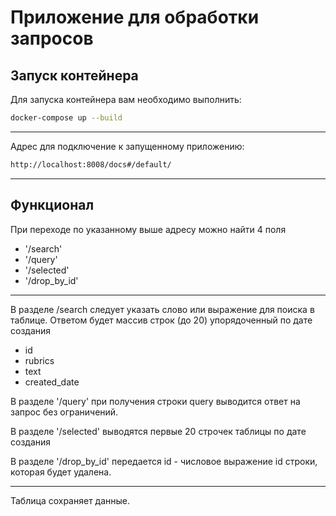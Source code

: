# Приложение для обработки запросов
## Запуск контейнера
Для запуска контейнера вам необходимо выполнить:
```sh
docker-compose up --build
```
--------------------------------
Адрес для подключение к запущенному приложению:

```sh
http://localhost:8008/docs#/default/
```
--------------------------------
## Функционал
При переходе по указанному выше адресу можно найти 4 поля
- '/search'
- '/query'
- '/selected'
- '/drop_by_id'
--------------------------------
В разделе /search следует указать слово или выражение для поиска в таблице. Ответом будет массив строк (до 20) упорядоченный по дате создания
- id
- rubrics
- text
- created_date

В разделе '/query' при получения строки query выводится ответ на запрос без ограничений.

В разделе '/selected' выводятся первые 20 строчек таблицы по дате создания

В разделе '/drop_by_id' передается id - числовое выражение id строки, которая будет удалена.
____________________________________
Таблица сохраняет данные.
